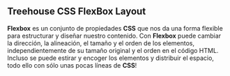 ## Treehouse CSS FlexBox Layout

**Flexbox** es un conjunto de propiedades **CSS** que nos da una forma flexible para estructurar y diseñar nuestro contenido. Con **Flexbox** puede cambiar la dirección, la alineación, el tamaño y el orden de los elementos, independientemente de su tamaño original y el orden en el código HTML. Incluso se puede estirar y encoger los elementos y distribuir el espacio, todo ello con sólo unas pocas líneas de **CSS**!